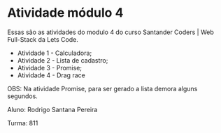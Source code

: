 # Atividade módulo 4



Essas são as atividades do modulo 4 do curso Santander Coders | Web Full-Stack da Lets Code.

- Atividade 1 - Calculadora;
- Atividade 2 - Lista de cadastro;
- Atividade 3 - Promise;
- Atividade 4 - Drag race 

OBS: Na atividade Promise, para ser gerado a lista demora alguns segundos.


Aluno: Rodrigo Santana Pereira

Turma: 811